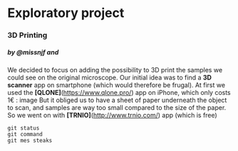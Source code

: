 # Exploratory project
  ### 3D Printing
   ##### by @missnjf and 

We decided to focus on adding the possibility to 3D print the samples we could see on the original microscope. 
Our initial idea was to find a **3D scanner** app on smartphone (which would therefore be frugal).
At first we used the **[QLONE]**(https://www.qlone.pro/) app on iPhone, which only costs 1€ :
image
But it obliged us to have a sheet of paper underneath the object to scan, and samples are way too small compared to the size of the paper.
So we went on with **[TRNIO]**(http://www.trnio.com/) app (which is free)
```
git status
git command
git mes steaks
```
